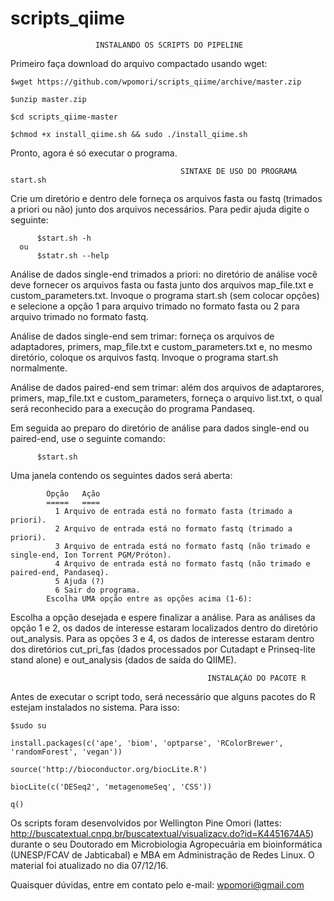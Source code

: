 # scripts_qiime

					   INSTALANDO OS SCRIPTS DO PIPELINE
Primeiro faça download do arquivo compactado usando wget:

	$wget https://github.com/wpomori/scripts_qiime/archive/master.zip

	$unzip master.zip

	$cd scripts_qiime-master
	
	$chmod +x install_qiime.sh && sudo ./install_qiime.sh
	
Pronto, agora é só executar o programa.

                                          SINTAXE DE USO DO PROGRAMA start.sh
  
Crie um diretório e dentro dele forneça os arquivos fasta ou fastq (trimados a priori ou não) junto dos arquivos necessários. Para pedir ajuda digite o seguinte:

          $start.sh -h
      ou
          $statr.sh --help


Análise de dados single-end trimados a priori: no diretório de análise você deve fornecer os arquivos fasta ou fasta junto dos arquivos map_file.txt e custom_parameters.txt. Invoque o programa start.sh (sem colocar opções) e selecione a opção 1 para arquivo trimado no formato fasta ou 2 para arquivo trimado no formato fastq.


Análise de dados single-end sem trimar: forneça os arquivos de adaptadores, primers, map_file.txt e custom_parameters.txt e, no mesmo diretório, coloque os arquivos fastq. Invoque o programa start.sh normalmente.


Análise de dados paired-end sem trimar: além dos arquivos de adaptarores, primers, map_file.txt e custom_parameters, forneça o arquivo list.txt, o qual será reconhecido para a execução do programa Pandaseq.


Em seguida ao preparo do diretório de análise para dados single-end ou paired-end, use o seguinte comando:

          $start.sh

Uma janela contendo os seguintes dados será aberta:

			Opção	Ação
			=====	====
			  1	Arquivo de entrada está no formato fasta (trimado a priori).
			  2	Arquivo de entrada está no formato fastq (trimado a priori).
			  3	Arquivo de entrada está no formato fastq (não trimado e single-end, Ion Torrent PGM/Próton).
			  4	Arquivo de entrada está no formato fastq (não trimado e paired-end, Pandaseq).
			  5	Ajuda (?)
			  6	Sair do programa.
			Escolha UMA opção entre as opções acima (1-6): 

Escolha a opção desejada e espere finalizar a análise. Para as análises da opção 1 e 2, os dados de interesse estaram localizados dentro do diretório out_analysis. Para as opções 3 e 4, os dados de interesse estaram dentro dos diretórios cut_pri_fas (dados processados por Cutadapt e Prinseq-lite stand alone) e out_analysis (dados de saída do QIIME).

                                                INSTALAÇÃO DO PACOTE R

Antes de executar o script todo, será necessário que alguns pacotes do R estejam instalados no sistema. Para isso:

	$sudo su

	install.packages(c('ape', 'biom', 'optparse', 'RColorBrewer', 'randomForest', 'vegan'))
	
	source('http://bioconductor.org/biocLite.R')
	
	biocLite(c('DESeq2', 'metagenomeSeq', 'CSS'))
	
	q()


Os scripts foram desenvolvidos por Wellington Pine Omori (lattes: http://buscatextual.cnpq.br/buscatextual/visualizacv.do?id=K4451674A5) durante o seu Doutorado em Microbiologia Agropecuária em bioinformática (UNESP/FCAV de Jabticabal) e MBA em Administração de Redes Linux. O material foi atualizado no dia 07/12/16.

Quaisquer dúvidas, entre em contato pelo e-mail: wpomori@gmail.com
